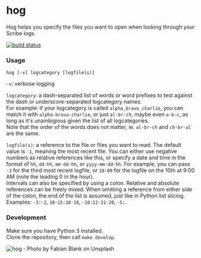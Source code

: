 # hog

Hog helps you specify the files you want to open when looking through your Scribe logs.

[![build status](https://api.travis-ci.com/endreymarcell/hog.svg?branch=master)](https://travis-ci.com/endreymarcell/hog)

### Usage

```hog [-v] logcategory [logfile(s)]```

`-v`: verbose logging

`logcategory`: a dash-separated list of words or word prefixes to test against the dash or underscore-separated logcategory names.  
For example: if your logcategory is called `alpha_bravo_charlie`, you can match it with `alpha-bravo-charlie`, or just `al-br-ch`, maybe even `a-b-c`, as long as it's unambigious given the list of all logcategories.  
Note that the order of the words does not matter, ie. `al-br-ch` and `ch-br-al` are the same.  

`logfile(s)`: a reference to the file or files you want to read. The default value is `-1`, meaning the most recent file. You can either use negative numbers as relative references like this, or specify a date and time in the format of `hh`, `dd-hh`, `mm-dd-hh`, or `yyyy-mm-dd-hh`. For example, you can pass `-3` for the third most recent logfile, or `10-09` for the logfile on the 10th at 9:00 AM (note the leading 0 in the hour).  
Intervals can also be specified by using a colon. Relative and absolute references can be freely mixed. When omitting a reference from either side of the colon, the end of the list is assumed, just like in Python list slicing. Examples: `-3:-2`, `10-15:10-18`, `-10:12-31-20`, `-5:`.  

### Development

Make sure you have Python 3 installed.  
Clone the repository, then call `make develop`.  

![hog - Photo by Fabian Blank on Unsplash](hog.jpg)
